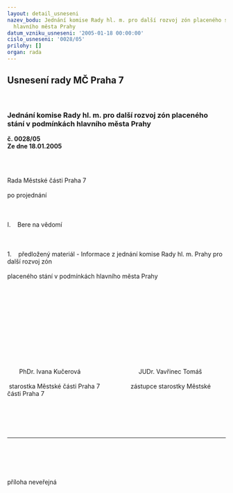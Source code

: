 ```yaml
---
layout: detail_usneseni
nazev_bodu: Jednání komise Rady hl. m. pro další rozvoj zón placeného stání v podmínkách
  hlavního města Prahy
datum_vzniku_usneseni: '2005-01-18 00:00:00'
cislo_usneseni: '0028/05'
prilohy: []
organ: rada
---
```

<div id="ucUsn_pList" class="usn">
	<span><h2>Usnesení rady MČ Praha 7 </h2>
<br></span><div class="standBody">
<span><h3>Jednání komise Rady hl. m. pro další rozvoj zón placeného stání v podmínkách hlavního města Prahy</h3></span><div class="center">
		<strong>č. 0028/05</strong><br>
	</div>
<div class="center">
		<strong>Ze dne 18.01.2005</strong><br><br>
	</div>
<p><?xml:namespace prefix = o ns = "urn:schemas-microsoft-com:office:office" /><p><br><p class="MsoPlainText" style="MARGIN: 0cm 0cm 0pt">Rada Městské části Praha 7 </p><br><p class="MsoPlainText" style="MARGIN: 0cm 0cm 0pt">po projednání</p><br><p class="MsoPlainText" style="MARGIN: 0cm 0cm 0pt"> </p><br><p class="MsoPlainText" style="MARGIN: 0cm 0cm 0pt">I.<span style="mso-tab-count: 1">    </span>Bere na vědomí</p><br><p class="MsoPlainText" style="MARGIN: 0cm 0cm 0pt"> </p><br><p class="MsoPlainText" style="MARGIN: 0cm 0cm 0pt">1.<span style="mso-tab-count: 1">    </span>předložený materiál - Informace z jednání komise Rady hl. m. Prahy pro další rozvoj zón </p><br><p class="MsoPlainText" style="MARGIN: 0cm 0cm 0pt">placeného stání v podmínkách hlavního města Prahy</p><br><p class="MsoPlainText" style="MARGIN: 0cm 0cm 0pt"><p> </p></p><br><p class="MsoPlainText" style="MARGIN: 0cm 0cm 0pt"><p> </p></p><br><p class="MsoPlainText" style="MARGIN: 0cm 0cm 0pt"><p> </p></p><br><p class="MsoPlainText" style="MARGIN: 0cm 0cm 0pt"><span style="mso-spacerun: yes">       </span>PhDr. Ivana Kučerová<span style="mso-tab-count: 4">                    </span><span style="mso-spacerun: yes">              </span>JUDr. Vavřinec Tomáš</p><br><p class="MsoPlainText" style="MARGIN: 0cm 0cm 0pt"><span style="mso-spacerun: yes"> </span>starostka Městské části Praha 7<span style="mso-tab-count: 3">               </span><span style="mso-spacerun: yes">   </span>zástupce starostky Městské části Praha 7</p><br><p class="MsoPlainText" style="MARGIN: 0cm 0cm 0pt"><p> </p></p><br><hr><br><br><p></p><br><p>příloha neveřejná</p><br><p> </p></p></p>
</div>
</div>